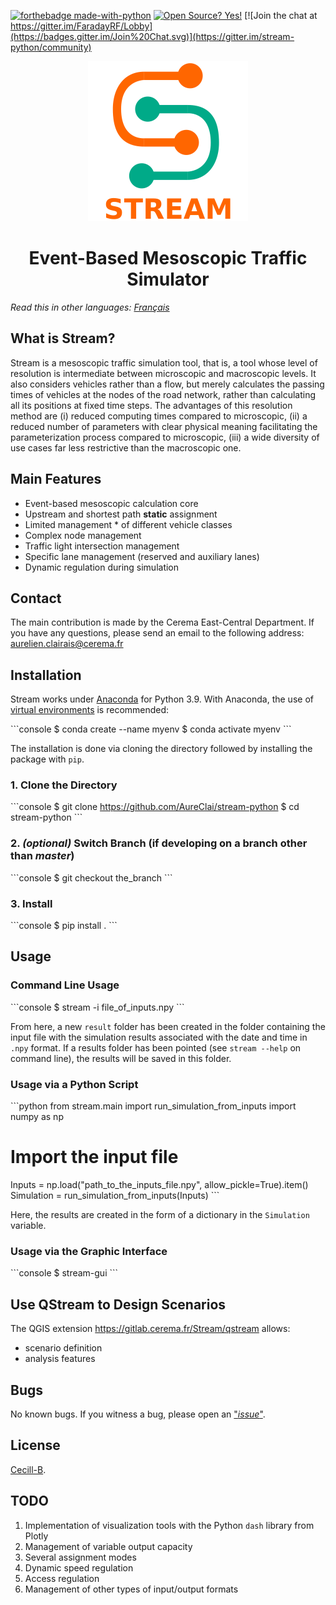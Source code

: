 [![forthebadge made-with-python](http://ForTheBadge.com/images/badges/made-with-python.svg)](https://www.python.org/)
[![Open Source? Yes!](https://badgen.net/badge/Open%20Source%20%3F/Yes%21/blue?icon=github)](https://github.com/Naereen/badges/)
[![Join the chat at https://gitter.im/FaradayRF/Lobby](https://badges.gitter.im/Join%20Chat.svg)](https://gitter.im/stream-python/community)

<p align="center">
  <img src="https://github.com/AureClai/stream-python/blob/master/img/logo_plus_name.png" width=256 height=256/>
</p>

<h1 align="center">Event-Based Mesoscopic Traffic Simulator</h1>

_Read this in other languages:_ _[Français](https://github.com/AureClai/stream-python/blob/master/README.fr.md)_

## What is Stream?

Stream is a mesoscopic traffic simulation tool, that is, a tool whose level of resolution is intermediate between microscopic and macroscopic levels. It also considers vehicles rather than a flow, but merely calculates the passing times of vehicles at the nodes of the road network, rather than calculating all its positions at fixed time steps.
The advantages of this resolution method are (i) reduced computing times compared to microscopic, (ii) a reduced number of parameters with clear physical meaning facilitating the parameterization process compared to microscopic, (iii) a wide diversity of use cases far less restrictive than the macroscopic one.

## Main Features

- Event-based mesoscopic calculation core
- Upstream and shortest path **static** assignment
- Limited management \* of different vehicle classes
- Complex node management
- Traffic light intersection management
- Specific lane management (reserved and auxiliary lanes)
- Dynamic regulation during simulation

## Contact

The main contribution is made by the Cerema East-Central Department. If you have any questions, please send an email to the following address: aurelien.clairais@cerema.fr

## Installation

Stream works under [Anaconda](https://www.anaconda.com/distribution/) for Python 3.9.
With Anaconda, the use of [virtual environments](https://docs.conda.io/projects/conda/en/latest/user-guide/tasks/manage-environments.html) is recommended:

\```console
$ conda create --name myenv
$ conda activate myenv
\```

The installation is done via cloning the directory followed by installing the package with `pip`.

### 1. Clone the Directory

\```console
$ git clone https://github.com/AureClai/stream-python
$ cd stream-python
\```

### 2. _(optional)_ Switch Branch (if developing on a branch other than _master_)

\```console
$ git checkout the_branch
\```

### 3. Install

\```console
$ pip install .
\```

## Usage

### Command Line Usage

\```console
$ stream -i file_of_inputs.npy
\```

From here, a new `result` folder has been created in the folder containing the input file with the simulation results associated with the date and time in `.npy` format. If a results folder has been pointed (see `stream --help` on command line), the results will be saved in this folder.

### Usage via a Python Script

\```python
from stream.main import run_simulation_from_inputs
import numpy as np

# Import the input file
Inputs = np.load("path_to_the_inputs_file.npy", allow_pickle=True).item()
Simulation = run_simulation_from_inputs(Inputs)
\```

Here, the results are created in the form of a dictionary in the `Simulation` variable.

### Usage via the Graphic Interface

\```console
$ stream-gui
\```

## Use QStream to Design Scenarios

The QGIS extension https://gitlab.cerema.fr/Stream/qstream allows:

- scenario definition
- analysis features

## Bugs

No known bugs. If you witness a bug, please open an ["_issue_"](https://github.com/AureClai/stream-python/issues/new).

## License

[Cecill-B](http://www.cecill.info/licences/Licence_CeCILL-B_V1-en.html).

## TODO

1. Implementation of visualization tools with the Python `dash` library from Plotly
2. Management of variable output capacity
3. Several assignment modes
4. Dynamic speed regulation
5. Access regulation
6. Management of other types of input/output formats
